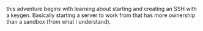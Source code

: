 this adventure begins with learning about starting and creating an SSH with a keygen. Basically starting a server to work from that has more ownership than a sandbox (from what i understand).